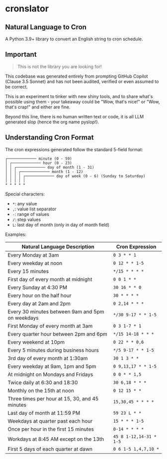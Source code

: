 # cronslator

## Natural Language to Cron

A Python 3.9+ library to convert an English string to cron schedule.

## Important

> This is not the library you are looking for!

This codebase was generated entirely from prompting
GitHub Copilot (Clause 3.5 Sonnet) and has not been
audited, verified or even assumed to be correct.

This is an experiment to tinker with new shiny tools,
and to share what's possible using them -
your takeaway could be "Wow, that's nice!" or "Wow, that's crap!"
and either are fine.

Beyond this line, there is no human written text or code,
it is all LLM generated slop (hence the org name pyslop!).

## Understanding Cron Format

The cron expressions generated follow the standard 5-field format:

```ascii
┌───────────── minute (0 - 59)
│ ┌───────────── hour (0 - 23)
│ │ ┌───────────── day of month (1 - 31)
│ │ │ ┌───────────── month (1 - 12)
│ │ │ │ ┌───────────── day of week (0 - 6) (Sunday to Saturday)
│ │ │ │ │
* * * * *
```

Special characters:

- `*`: any value
- `,`: value list separator
- `-`: range of values
- `/`: step values
- `L`: last day of month (only in day of month field)

Examples:

| Natural Language Description | Cron Expression |
|----------------------------|-----------------|
| Every Monday at 3am | `0 3 * * 1` |
| Every weekday at noon | `0 12 * * 1-5` |
| Every 15 minutes | `*/15 * * * *` |
| First day of every month at midnight | `0 0 1 * *` |
| Every Sunday at 4:30 PM | `30 16 * * 0` |
| Every hour on the half hour | `30 * * * *` |
| Every day at 2am and 2pm | `0 2,14 * * *` |
| Every 30 minutes between 9am and 5pm on weekdays | `*/30 9-17 * * 1-5` |
| First Monday of every month at 3am | `0 3 1-7 * 1` |
| Every quarter hour between 2pm and 6pm | `*/15 14-18 * * *` |
| Every weekend at 10pm | `0 22 * * 0,6` |
| Every 5 minutes during business hours | `*/5 9-17 * * 1-5` |
| 3rd day of every month at 1:30am | `30 1 3 * *` |
| Every weekday at 9am, 1pm and 5pm | `0 9,13,17 * * 1-5` |
| At midnight on Mondays and Fridays | `0 0 * * 1,5` |
| Twice daily at 6:30 and 18:30 | `30 6,18 * * *` |
| Monthly on the 15th at noon | `0 12 15 * *` |
| Three times per hour at 15, 30, and 45 minutes | `15,30,45 * * * *` |
| Last day of month at 11:59 PM | `59 23 L * *` |
| Weekdays at quarter past each hour | `15 * * * 1-5` |
| Once per hour in the first 15 minutes | `0-14 * * * *` |
| Workdays at 8:45 AM except on the 13th | `45 8 1-12,14-31 * 1-5` |
| First 5 days of each quarter at dawn | `0 6 1-5 1,4,7,10 *` |
